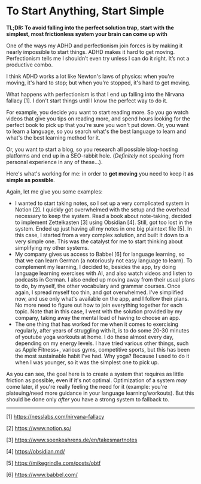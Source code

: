 # To Start Anything, Start Simple

**TL;DR: To avoid falling into the perfect solution trap, start with the simplest, most frictionless system your brain can come up with**

One of the ways my ADHD and perfectionism join forces is by making it nearly impossible to start things. ADHD makes it hard to get moving. Perfectionism tells me I shouldn’t even try unless I can do it right. It’s not a productive combo. 

I think ADHD works a lot like Newton's laws of physics: when you're moving, it's hard to stop; but when you're stopped, it's hard to get moving.

What happens with perfectionism is that I end up falling into the Nirvana fallacy [1]. I don't start things until I know the perfect way to do it.

For example, you decide you want to start reading more. So you go watch videos that give you tips on reading more, and spend hours looking for the perfect book to pick up that you're sure you won't put down. Or, you want to learn a language, so you search what's the best language to learn and what's the best learning method for it. 

Or, you want to start a blog, so you research all possible blog-hosting platforms and end up in a SEO-rabbit hole. (*Definitely* not speaking from personal experience in any of these...).

Here's what's working for me: in order to **get moving** you need to keep it **as simple as possible**. 

Again, let me give you some examples:
- I wanted to start taking notes, so I set up a very complicated system in Notion [2]. I quickly got overwhelmed with the setup and the overhead necessary to keep the system. Read a book about note-taking, decided to implement Zettelkasten [3] using Obsidian [4]. Still, got too lost in the system. Ended up just having all my notes in one big plaintext file [5]. In this case, I started from a very complex solution, and built it down to a very simple one. This was the catalyst for me to start thinking about simplifying my other systems.
- My company gives us access to Babbel [6] for language learning, so that we can learn German (a notoriously not easy language to learn). To complement my learning, I decided to, besides the app, try doing language learning exercises with AI, and also watch videos and listen to podcasts in German. I also ended up moving away from their usual plans to do, by myself, the other vocabulary and grammar courses. Once again, I spread myself too thin, and got overwhelmed. I've simplified now, and use only what's available on the app, and I follow their plans. No more need to figure out how to join everything together for each topic. Note that in this case, I went with the solution provided by my company, taking away the mental load of having to choose an app.
- The one thing that has worked for me when it comes to exercising regularly, after years of struggling with it, is to do some 20-30 minutes of youtube yoga workouts at home. I do these almost every day, depending on my energy levels. I have tried various other things, such as Apple Fitness+, various gyms, competitive sports, but this has been the most sustainable habit I've had. Why yoga? Because I used to do it when I was younger, so it was the simplest one to pick up.

As you can see, the goal here is to create a system that requires as little friction as possible, even if it's not optimal. Optimization of a system *may* come later, if you're really feeling the need for it (example: you're plateuing/need more guidance in your language learning/workouts). But this should be done only *after* you have a strong system to fallback to. 

---
[1] https://nesslabs.com/nirvana-fallacy

[2] https://www.notion.so/

[3] https://www.soenkeahrens.de/en/takesmartnotes 

[4] https://obsidian.md/

[5] https://mikegrindle.com/posts/obtf 

[6] https://www.babbel.com/ 

